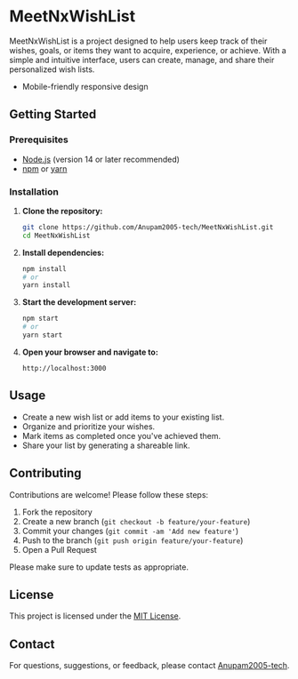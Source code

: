 # MeetNxWishList

MeetNxWishList is a project designed to help users keep track of their wishes, goals, or items they want to acquire, experience, or achieve. With a simple and intuitive interface, users can create, manage, and share their personalized wish lists.

- Mobile-friendly responsive design

## Getting Started

### Prerequisites

- [Node.js](https://nodejs.org/) (version 14 or later recommended)
- [npm](https://www.npmjs.com/) or [yarn](https://yarnpkg.com/)

### Installation

1. **Clone the repository:**
   ```bash
   git clone https://github.com/Anupam2005-tech/MeetNxWishList.git
   cd MeetNxWishList
   ```

2. **Install dependencies:**
   ```bash
   npm install
   # or
   yarn install
   ```

3. **Start the development server:**
   ```bash
   npm start
   # or
   yarn start
   ```

4. **Open your browser and navigate to:**
   ```
   http://localhost:3000
   ```

## Usage

- Create a new wish list or add items to your existing list.
- Organize and prioritize your wishes.
- Mark items as completed once you've achieved them.
- Share your list by generating a shareable link.

## Contributing

Contributions are welcome! Please follow these steps:

1. Fork the repository
2. Create a new branch (`git checkout -b feature/your-feature`)
3. Commit your changes (`git commit -am 'Add new feature'`)
4. Push to the branch (`git push origin feature/your-feature`)
5. Open a Pull Request

Please make sure to update tests as appropriate.

## License

This project is licensed under the [MIT License](LICENSE).

## Contact

For questions, suggestions, or feedback, please contact [Anupam2005-tech](https://github.com/Anupam2005-tech).
